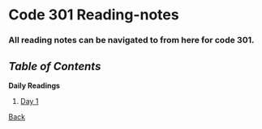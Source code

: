 # Code 301 Reading-notes

### All reading notes can be navigated to from here for code 301.

## ***Table of Contents***

**Daily Readings**

1.  <a href="https://github.com/scottie-l/reading-notes-301/blob/main/class-01.md">Day 1</a>

<a href = "https://github.com/scottie-l/reading-notes">Back</a>